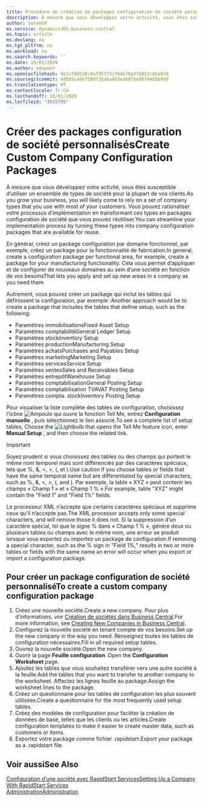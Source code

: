 ```yaml
---
title: Procédure de création de packages configuration de société personnalisés | Microsoft Docs
description: À mesure que vous développez votre activité, vous êtes susceptible d’utiliser un ensemble de types de société pour la plupart de vos clients. Vous pouvez rationaliser votre processus d’implémentation en transformant ces types en packages configuration de société que vous pouvez réutiliser.
author: SorenGP
ms.service: dynamics365-business-central
ms.topic: article
ms.devlang: na
ms.tgt_pltfrm: na
ms.workload: na
ms.search.keywords: ''
ms.date: 10/01/2020
ms.author: edupont
ms.openlocfilehash: 9e1cf9d530c8af95373cfbdef8a3f6822cbba938
ms.sourcegitcommit: ddbb5cede750df1baba4b3eab8fbed6744b5b9d6
ms.translationtype: HT
ms.contentlocale: fr-CH
ms.lasthandoff: 10/01/2020
ms.locfileid: "3915799"
---
```

# <a name="create-custom-company-configuration-packages"></a><span data-ttu-id="189da-104">Créer des packages configuration de société personnalisés</span><span class="sxs-lookup"><span data-stu-id="189da-104">Create Custom Company Configuration Packages</span></span>
<span data-ttu-id="189da-105">À mesure que vous développez votre activité, vous êtes susceptible d’utiliser un ensemble de types de société pour la plupart de vos clients.</span><span class="sxs-lookup"><span data-stu-id="189da-105">As you grow your business, you will likely come to rely on a set of company types that you use with most of your customers.</span></span> <span data-ttu-id="189da-106">Vous pouvez rationaliser votre processus d’implémentation en transformant ces types en packages configuration de société que vous pouvez réutiliser.</span><span class="sxs-lookup"><span data-stu-id="189da-106">You can streamline your implementation process by turning these types into company configuration packages that are available for reuse.</span></span>  

<span data-ttu-id="189da-107">En général, créez un package configuration par domaine fonctionnel, par exemple, créez un package pour la fonctionnalité de fabrication.</span><span class="sxs-lookup"><span data-stu-id="189da-107">In general, create a configuration package per functional area, for example, create a package for your manufacturing functionality.</span></span> <span data-ttu-id="189da-108">Cela vous permet d’appliquer et de configurer de nouveaux domaines au sein d’une société en fonction de vos besoins</span><span class="sxs-lookup"><span data-stu-id="189da-108">That lets you apply and set up new areas in a company as you need them</span></span>  

<span data-ttu-id="189da-109">Autrement, vous pouvez créer un package qui inclut les tables qui définissent la configuration, par exemple :</span><span class="sxs-lookup"><span data-stu-id="189da-109">Another approach would be to create a package that includes the tables that define setup, such as the following:</span></span>  

-   <span data-ttu-id="189da-110">Paramètres immobilisations</span><span class="sxs-lookup"><span data-stu-id="189da-110">Fixed Asset Setup</span></span>  
-   <span data-ttu-id="189da-111">Paramètres comptabilité</span><span class="sxs-lookup"><span data-stu-id="189da-111">General Ledger Setup</span></span>  
-   <span data-ttu-id="189da-112">Paramètres stock</span><span class="sxs-lookup"><span data-stu-id="189da-112">Inventory Setup</span></span>  
-   <span data-ttu-id="189da-113">Paramètres production</span><span class="sxs-lookup"><span data-stu-id="189da-113">Manufacturing Setup</span></span>  
-   <span data-ttu-id="189da-114">Paramètres achats</span><span class="sxs-lookup"><span data-stu-id="189da-114">Purchases and Payables Setup</span></span>  
-   <span data-ttu-id="189da-115">Paramètres marketing</span><span class="sxs-lookup"><span data-stu-id="189da-115">Marketing Setup</span></span>  
-   <span data-ttu-id="189da-116">Paramètres services</span><span class="sxs-lookup"><span data-stu-id="189da-116">Service Setup</span></span>  
-   <span data-ttu-id="189da-117">Paramètres ventes</span><span class="sxs-lookup"><span data-stu-id="189da-117">Sales and Receivables Setup</span></span>  
-   <span data-ttu-id="189da-118">Paramètres entrepôt</span><span class="sxs-lookup"><span data-stu-id="189da-118">Warehouse Setup</span></span>  
-   <span data-ttu-id="189da-119">Paramètres comptabilisation</span><span class="sxs-lookup"><span data-stu-id="189da-119">General Posting Setup</span></span>  
-   <span data-ttu-id="189da-120">Paramètres comptabilisation TVA</span><span class="sxs-lookup"><span data-stu-id="189da-120">VAT Posting Setup</span></span>  
-   <span data-ttu-id="189da-121">Paramètres compta. stock</span><span class="sxs-lookup"><span data-stu-id="189da-121">Inventory Posting Setup</span></span>  

<span data-ttu-id="189da-122">Pour visualiser la liste complète des tables de configuration, choisissez l’icône ![Ampoule qui ouvre la fonction Tell Me](media/ui-search/search_small.png "Dites-moi ce que vous voulez faire"), entrez **Configuration manuelle** , puis sélectionnez le lien associé.</span><span class="sxs-lookup"><span data-stu-id="189da-122">To see a complete list of setup tables, Choose the ![Lightbulb that opens the Tell Me feature](media/ui-search/search_small.png "Tell me what you want to do") icon, enter **Manual Setup** , and then choose the related link.</span></span>  

> [!IMPORTANT]
> <span data-ttu-id="189da-123">Soyez prudent si vous choisissez des tables ou des champs qui portent le même nom temporel mais sont différenciés par des caractères spéciaux, tels que %, &, <, >, (, et ).</span><span class="sxs-lookup"><span data-stu-id="189da-123">Use caution if you choose tables or fields that have the same temporal name but are differentiated by special characters, such as %, &, <, >, (, and ).</span></span> <span data-ttu-id="189da-124">Par exemple, la table « XYZ » peut contenir les champs « Champ 1 » et « Champ 1 % ».</span><span class="sxs-lookup"><span data-stu-id="189da-124">For example, table "XYZ" might contain the "Field 1" and "Field 1%" fields.</span></span>
>
> <span data-ttu-id="189da-125">Le processeur XML n’accepte que certains caractères spéciaux et supprime ceux qu’il n’accepte pas.</span><span class="sxs-lookup"><span data-stu-id="189da-125">The XML processor accepts only some special characters, and will remove those it does not.</span></span> <span data-ttu-id="189da-126">Si la suppression d’un caractère spécial, tel que le signe % dans « Champ 1 % », génère deux ou plusieurs tables ou champs avec le même nom, une erreur se produit lorsque vous exportez ou importez un package de configuration.</span><span class="sxs-lookup"><span data-stu-id="189da-126">If removing a special character, such as the % sign in "Field 1%," results in two or more tables or fields with the same name an error will occur when you export or import a configuration package.</span></span>

## <a name="to-create-a-custom-company-configuration-package"></a><span data-ttu-id="189da-127">Pour créer un package configuration de société personnalisé</span><span class="sxs-lookup"><span data-stu-id="189da-127">To create a custom company configuration package</span></span>  
1.  <span data-ttu-id="189da-128">Créez une nouvelle société.</span><span class="sxs-lookup"><span data-stu-id="189da-128">Create a new company.</span></span> <span data-ttu-id="189da-129">Pour plus d’informations, voir [Création de sociétés dans Business Central](about-new-company.md).</span><span class="sxs-lookup"><span data-stu-id="189da-129">For more information, see [Creating New Companies in Business Central](about-new-company.md).</span></span>  
3.  <span data-ttu-id="189da-130">Configurez la nouvelle société en tenant compte de vos besoins.</span><span class="sxs-lookup"><span data-stu-id="189da-130">Set up the new company in the way you need.</span></span> <span data-ttu-id="189da-131">Renseignez toutes les tables de configuration nécessaires.</span><span class="sxs-lookup"><span data-stu-id="189da-131">Fill in all required setup tables.</span></span>  
4.  <span data-ttu-id="189da-132">Ouvrez la nouvelle société.</span><span class="sxs-lookup"><span data-stu-id="189da-132">Open the new company.</span></span>
5. <span data-ttu-id="189da-133">Ouvrir la page **Feuille configuration** .</span><span class="sxs-lookup"><span data-stu-id="189da-133">Open the **Configuration Worksheet** page.</span></span>  
6.  <span data-ttu-id="189da-134">Ajoutez les tables que vous souhaitez transférer vers une autre société à la feuille.</span><span class="sxs-lookup"><span data-stu-id="189da-134">Add the tables that you want to transfer to another company to the worksheet.</span></span> <span data-ttu-id="189da-135">Affectez les lignes feuille au package.</span><span class="sxs-lookup"><span data-stu-id="189da-135">Assign the worksheet lines to the package.</span></span>  
7.  <span data-ttu-id="189da-136">Créez un questionnaire pour les tables de configuration les plus souvent utilisées.</span><span class="sxs-lookup"><span data-stu-id="189da-136">Create a questionnaire for the most frequently used setup tables.</span></span>  
8.  <span data-ttu-id="189da-137">Créez des modèles de configuration pour faciliter la création de données de base, telles que les clients ou les articles.</span><span class="sxs-lookup"><span data-stu-id="189da-137">Create configuration templates to make it easier to create master data, such as customers or items.</span></span>  
9.  <span data-ttu-id="189da-138">Exportez votre package comme fichier .rapidstart.</span><span class="sxs-lookup"><span data-stu-id="189da-138">Export your package as a .rapidstart file.</span></span>  

## <a name="see-also"></a><span data-ttu-id="189da-139">Voir aussi</span><span class="sxs-lookup"><span data-stu-id="189da-139">See Also</span></span>  
[<span data-ttu-id="189da-140">Configuration d’une société avec RapidStart Services</span><span class="sxs-lookup"><span data-stu-id="189da-140">Setting Up a Company With RapidStart Services</span></span>](admin-set-up-a-company-with-rapidstart.md)  
[<span data-ttu-id="189da-141">Administration</span><span class="sxs-lookup"><span data-stu-id="189da-141">Administration</span></span>](admin-setup-and-administration.md)
